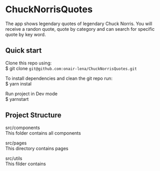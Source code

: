 
<h1>ChuckNorrisQuotes</h1>

The app shows legendary quotes of legendary Chuck Norris.
You will receive a randon quote, quote by category and can search for specific quote by key word.

<h2>Quick start</h2>

Clone this repo using:<br/>
$ git clone `git@github.com:onair-lena/ChuckNorrisQuotes.git`

To install dependencies and clean the git repo run:<br/>
$ yarn instal

Run project in Dev mode<br/>
$ yarnstart


<h2>Project Structure</h2>

src/components<br/>
This folder contains all components

src/pages<br/>
This directory contains pages 

src/utils<br/>
This filder contains
